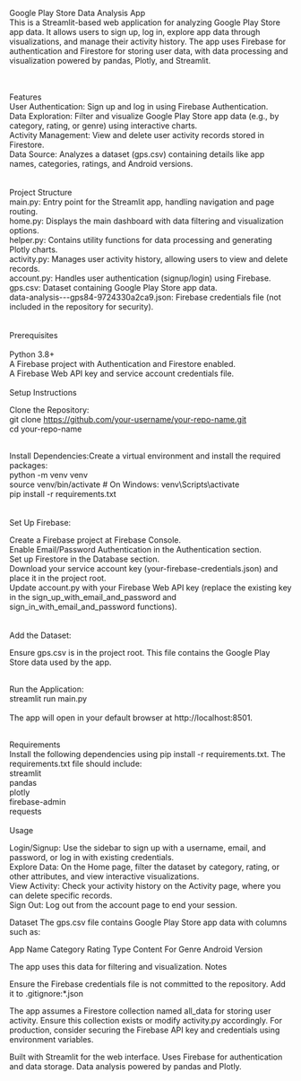 Google Play Store Data Analysis App<br>
This is a Streamlit-based web application for analyzing Google Play Store app data. It allows users to sign up, log in, explore app data through visualizations, and manage their activity history. The app uses Firebase for authentication and Firestore for storing user data, with data processing and visualization powered by pandas, Plotly, and Streamlit.

<br>
<br>
Features
<br>
User Authentication: Sign up and log in using Firebase Authentication.
<br>
Data Exploration: Filter and visualize Google Play Store app data (e.g., by category, rating, or genre) using interactive charts. <br>
Activity Management: View and delete user activity records stored in Firestore.<br>
Data Source: Analyzes a dataset (gps.csv) containing details like app names, categories, ratings, and Android versions. <br>
<br><br>
Project Structure
<br>
main.py: Entry point for the Streamlit app, handling navigation and page routing.<br>
home.py: Displays the main dashboard with data filtering and visualization options.<br>
helper.py: Contains utility functions for data processing and generating Plotly charts.<br>
activity.py: Manages user activity history, allowing users to view and delete records.<br>
account.py: Handles user authentication (signup/login) using Firebase.<br>
gps.csv: Dataset containing Google Play Store app data.<br>
data-analysis---gps84-9724330a2ca9.json: Firebase credentials file (not included in the repository for security).<br>
<br><br>
Prerequisites <br>
<br>
Python 3.8+ <br>
A Firebase project with Authentication and Firestore enabled.<br>
A Firebase Web API key and service account credentials file.<br>
<br>
Setup Instructions<br>

Clone the Repository:<br>
git clone https://github.com/your-username/your-repo-name.git<br>
cd your-repo-name<br>
<br>

Install Dependencies:Create a virtual environment and install the required packages:<br>
python -m venv venv<br>
source venv/bin/activate  # On Windows: venv\Scripts\activate<br>
pip install -r requirements.txt<br>
<br>
<br>
Set Up Firebase:<br>

Create a Firebase project at Firebase Console.<br>
Enable Email/Password Authentication in the Authentication section.<br>
Set up Firestore in the Database section.<br>
Download your service account key (your-firebase-credentials.json) and place it in the project root.<br>
Update account.py with your Firebase Web API key (replace the existing key in the sign_up_with_email_and_password and sign_in_with_email_and_password functions).<br>
<br>
<br>
Add the Dataset:<br>

Ensure gps.csv is in the project root. This file contains the Google Play Store data used by the app.<br>
<br>

Run the Application:<br>
streamlit run main.py<br>
<br>
The app will open in your default browser at http://localhost:8501.<br>
<br>

Requirements<br>
Install the following dependencies using pip install -r requirements.txt. The requirements.txt file should include:<br>
streamlit<br>
pandas<br>
plotly<br>
firebase-admin<br>
requests<br>
<br>
Usage<br>

Login/Signup: Use the sidebar to sign up with a username, email, and password, or log in with existing credentials.<br>
Explore Data: On the Home page, filter the dataset by category, rating, or other attributes, and view interactive visualizations.<br>
View Activity: Check your activity history on the Activity page, where you can delete specific records.<br>
Sign Out: Log out from the account page to end your session.<br>

Dataset
The gps.csv file contains Google Play Store app data with columns such as:

App Name
Category
Rating
Type
Content For
Genre
Android Version

The app uses this data for filtering and visualization.
Notes

Ensure the Firebase credentials file is not committed to the repository. Add it to .gitignore:*.json


The app assumes a Firestore collection named all_data for storing user activity. Ensure this collection exists or modify activity.py accordingly.
For production, consider securing the Firebase API key and credentials using environment variables.


Built with Streamlit for the web interface.
Uses Firebase for authentication and data storage.
Data analysis powered by pandas and Plotly.

